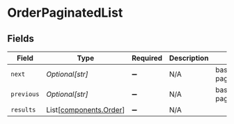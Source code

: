 # OrderPaginatedList


## Fields

| Field                                                      | Type                                                       | Required                                                   | Description                                                | Example                                                    |
| ---------------------------------------------------------- | ---------------------------------------------------------- | ---------------------------------------------------------- | ---------------------------------------------------------- | ---------------------------------------------------------- |
| `next`                                                     | *Optional[str]*                                            | :heavy_minus_sign:                                         | N/A                                                        | baseurl?page=3&results=10                                  |
| `previous`                                                 | *Optional[str]*                                            | :heavy_minus_sign:                                         | N/A                                                        | baseurl?page=1&results=10                                  |
| `results`                                                  | List[[components.Order](../../models/components/order.md)] | :heavy_minus_sign:                                         | N/A                                                        |                                                            |